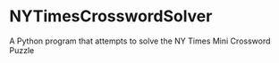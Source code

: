 # NYTimesCrosswordSolver
A Python program that attempts to solve the NY Times Mini Crossword Puzzle
